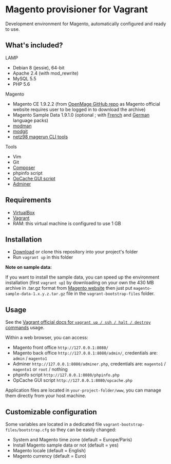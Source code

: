 # Magento provisioner for Vagrant

Development environment for Magento, automatically configured and ready to use.

## What's included?

LAMP

* Debian 8 (jessie), 64-bit
* Apache 2.4 (with mod_rewrite)
* MySQL 5.5
* PHP 5.6

Magento

* Magento CE 1.9.2.2 (from [OpenMage GitHub repo](https://github.com/OpenMage/magento-mirror) as Magento official website requires user to be logged in to download the archive)
* Magento Sample Data 1.9.1.0 (optional ; with [French](http://www.magentocommerce.com/magento-connect/french-france-language-pack-for-magento-traduction-francaise.html) and [German](http://www.magentocommerce.com/magento-connect/locale-mage-community-de-de.html) language packs)
* [modman](https://github.com/colinmollenhour/modman)
* [modgit](https://github.com/jreinke/modgit)
* [netz98 magerun CLI tools](https://github.com/netz98/n98-magerun)

Tools

* Vim
* Git
* [Composer](https://getcomposer.org/)
* phpinfo script
* [OpCache GUI script](https://github.com/amnuts/opcache-gui)
* [Adminer](http://www.adminer.org/)

## Requirements

* [VirtualBox](https://www.virtualbox.org/)
* [Vagrant](https://www.vagrantup.com/)
* RAM: this virtual machine is configured to use 1 GB

## Installation

* [Download](https://github.com/aurmil/magento-vagrant-provisioner/archive/master.zip) or clone this repository into your project's folder
* Run `vagrant up` in this folder

__Note on sample data:__

If you want to install the sample data, you can speed up the environment installation (first `vagrant up`) by downloading on your own the 430 MB archive in .tar.gz format from [Magento website](https://www.magentocommerce.com/download) then just put `magento-sample-data-1.x.y.z.tar.gz` file in the `vagrant-bootstrap-files` folder.

## Usage

See the [Vagrant official docs for `vagrant up / ssh / halt / destroy` commands](http://docs.vagrantup.com/v2/cli/index.html) usage.

Within a web browser, you can access:
* Magento front office `http://127.0.0.1:8080/`
* Magento back office `http://127.0.0.1:8080/admin/`, credentials are: `admin` / `magento1`
* Adminer `http://127.0.0.1:8080/adminer.php`, credentials are: `magento1` / `magento1` or `root` / nothing
* phpinfo script `http://127.0.0.1:8080/phpinfo.php`
* OpCache GUI script `http://127.0.0.1:8080/opcache.php`

Application files are located in `your-project-folder/www`, you can manage them directly from your host machine.

## Customizable configuration

Some variables are located in a dedicated file `vagrant-bootstrap-files/bootstrap.cfg` so they can be easily changed:

* System and Magento time zone (default = Europe/Paris)
* Install Magento sample data or not (default = yes)
* Magento locale (default = English)
* Magento currency (default = Euro)
